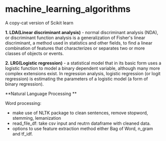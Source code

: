 # machine_learning_algorithms
A copy-cat version of Scikit learn

**1. LDA(Linear discriminant analysis)** -  normal discriminant analysis (NDA), or discriminant function analysis is a generalization of Fisher's linear discriminant, a method used in statistics and other fields, to find a linear combination of features that characterizes or separates two or more classes of objects or events.

**2. LRG(Logistic regression)** -  a statistical model that in its basic form uses a logistic function to model a binary dependent variable, although many more complex extensions exist. In regression analysis, logistic regression (or logit regression) is estimating the parameters of a logistic model (a form of binary regression).





**Natural Language Processing **

Word processing: 
  - make use of NLTK package to clean sentences, remove stopword, stemming, lemanization
  - read_file_df: take csv input and reutrn dataframe with cleaned data.
  - options to use feature extraction method either Bag of Word, n_gram and tf_idf.
